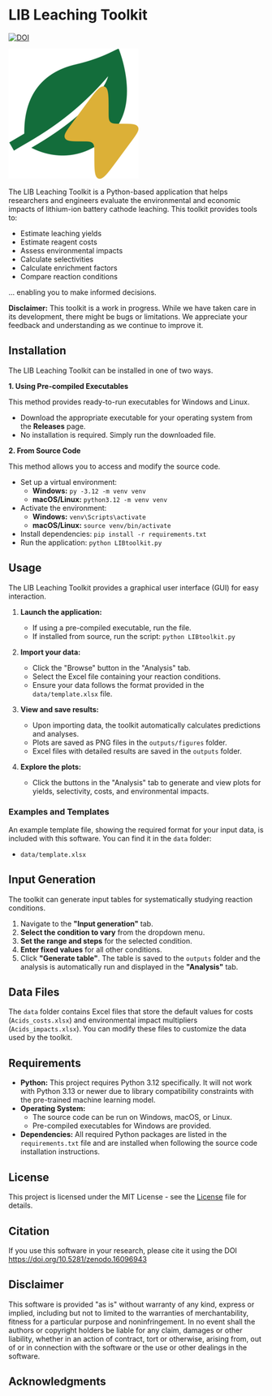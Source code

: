 # LIB Leaching Toolkit

[![DOI](https://zenodo.org/badge/872375933.svg)](https://doi.org/10.5281/zenodo.16096943)


![LIB Leaching Toolkit Logo](data/icon.png)

The LIB Leaching Toolkit is a Python-based application that helps researchers and engineers evaluate the environmental and economic impacts of lithium-ion battery cathode leaching. This toolkit provides tools to:

* Estimate leaching yields
* Estimate reagent costs
* Assess environmental impacts
* Calculate selectivities
* Calculate enrichment factors
* Compare reaction conditions

... enabling you to make informed decisions.

**Disclaimer:** This toolkit is a work in progress. While we have taken care in its development, there might be bugs or limitations. We appreciate your feedback and understanding as we continue to improve it.

## Installation

The LIB Leaching Toolkit can be installed in one of two ways.

**1. Using Pre-compiled Executables**

This method provides ready-to-run executables for Windows and Linux.

  * Download the appropriate executable for your operating system from the **Releases** page.
  * No installation is required. Simply run the downloaded file.

**2. From Source Code**

This method allows you to access and modify the source code.

  * Set up a virtual environment:
      * **Windows:** `py -3.12 -m venv venv`
      * **macOS/Linux:** `python3.12 -m venv venv`
  * Activate the environment:
      * **Windows:** `venv\Scripts\activate`
      * **macOS/Linux:** `source venv/bin/activate`
  * Install dependencies: `pip install -r requirements.txt`
  * Run the application: `python LIBtoolkit.py`

## Usage

The LIB Leaching Toolkit provides a graphical user interface (GUI) for easy interaction.

1.  **Launch the application:**

      * If using a pre-compiled executable, run the file.
      * If installed from source, run the script: `python LIBtoolkit.py`

2.  **Import your data:**

      * Click the "Browse" button in the "Analysis" tab.
      * Select the Excel file containing your reaction conditions.
      * Ensure your data follows the format provided in the `data/template.xlsx` file.

3.  **View and save results:**

      * Upon importing data, the toolkit automatically calculates predictions and analyses.
      * Plots are saved as PNG files in the `outputs/figures` folder.
      * Excel files with detailed results are saved in the `outputs` folder.

4.  **Explore the plots:**

      * Click the buttons in the "Analysis" tab to generate and view plots for yields, selectivity, costs, and environmental impacts.

### Examples and Templates

An example template file, showing the required format for your input data, is included with this software. You can find it in the `data` folder:

* `data/template.xlsx`

## Input Generation

The toolkit can generate input tables for systematically studying reaction conditions.

1.  Navigate to the **"Input generation"** tab.
2.  **Select the condition to vary** from the dropdown menu.
3.  **Set the range and steps** for the selected condition.
4.  **Enter fixed values** for all other conditions.
5.  Click **"Generate table"**. The table is saved to the `outputs` folder and the analysis is automatically run and displayed in the **"Analysis"** tab.

## Data Files

The `data` folder contains Excel files that store the default values for costs (`Acids_costs.xlsx`) and environmental impact multipliers (`Acids_impacts.xlsx`). You can modify these files to customize the data used by the toolkit.
<!-- 
**Important Note:** The impact multipliers are placeholders and **should be updated by the user** with values obtained from their preferred Life Cycle Assessment (LCA) software. The LCA software used to generate the initial values does not permit redistribution of this data.
 -->


## Requirements

  * **Python:** This project requires Python 3.12 specifically. It will not work with Python 3.13 or newer due to library compatibility constraints with the pre-trained machine learning model.
  * **Operating System:**
      * The source code can be run on Windows, macOS, or Linux.
      * Pre-compiled executables for Windows are provided.
  * **Dependencies:** All required Python packages are listed in the `requirements.txt` file and are installed when following the source code installation instructions.

## License

This project is licensed under the MIT License - see the [License](LICENSE) file for details.

## Citation

If you use this software in your research, please cite it using the DOI https://doi.org/10.5281/zenodo.16096943


## Disclaimer

This software is provided "as is" without warranty of any kind, express or implied, including but not to limited to the warranties of merchantability, fitness for a particular purpose and noninfringement. In no event shall the authors or copyright holders be liable for any claim, damages or other liability, whether in an action of contract, tort or otherwise, arising from, out of or in connection with the software or the use or other dealings in the software.

## Acknowledgments
